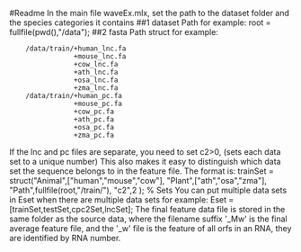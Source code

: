 #Readme
In the main file waveEx.mlx, set the path to the dataset folder and the species categories it contains
##1 dataset Path
for example:
		root = fullfile(pwd(),"/data"); 
##2 fasta Path struct
for example:

		/data/train/+human_lnc.fa
					+mouse_lnc.fa
					+cow_lnc.fa
					+ath_lnc.fa
					+osa_lnc.fa
					+zma_lnc.fa
		/data/train/+human_pc.fa
					+mouse_pc.fa
					+cow_pc.fa
					+ath_pc.fa
					+osa_pc.fa
					+zma_pc.fa
If the lnc and pc files are separate, you need to set c2>0,	(sets each data set to a unique number) This also makes it easy to distinguish which data set the sequence belongs to in the feature file.
The format is:
		trainSet = struct("Animal",["human","mouse","cow"],
							"Plant",["ath","osa","zma"],
							"Path",fullfile(root,"/train/"),
							"c2",2
						  );
% Sets
You can put multiple data sets in Eset when there are multiple data sets
	for example:
		Eset = [trainSet,testSet,cpc2Set,lncSet];
The final feature data file is stored in the same folder as the source data, where the filename suffix '_Mw' is the final average feature file, and the '_w' file is the feature of all orfs in an RNA, they are identified by RNA number.
